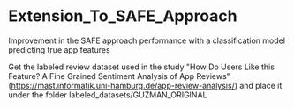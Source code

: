 # Extension_To_SAFE_Approach
Improvement in the SAFE approach performance with a classification model predicting true app features

Get the labeled review dataset used in the study  "How Do Users Like this Feature? A Fine Grained Sentiment Analysis of App Reviews" (https://mast.informatik.uni-hamburg.de/app-review-analysis/) and place it under the folder labeled_datasets/GUZMAN_ORIGINAL

